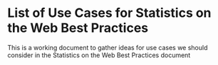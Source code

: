 # List of Use Cases for Statistics on the Web Best Practices

This is a working document to gather ideas for use cases we should consider in the Statistics on the Web Best Practices document
